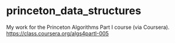 princeton_data_structures
=========================

My work for the Princeton Algorithms Part I course (via Coursera). https://class.coursera.org/algs4partI-005 
